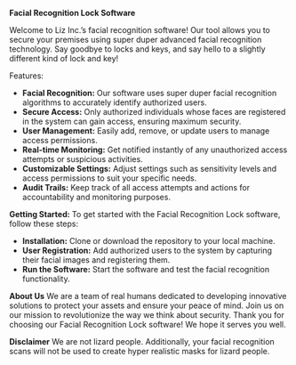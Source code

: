 __Facial Recognition Lock Software__

Welcome to Liz Inc.’s facial recognition software! Our tool allows you to secure your premises using super duper advanced facial recognition technology. Say goodbye to locks and keys, and say hello to a slightly different kind of lock and key!

Features:
  * __Facial Recognition:__ Our software uses super duper facial recognition algorithms to accurately identify authorized users.
  * __Secure Access:__ Only authorized individuals whose faces are registered in the system can gain access, ensuring maximum security.
  * __User Management:__ Easily add, remove, or update users to manage access permissions.
  * __Real-time Monitoring:__ Get notified instantly of any unauthorized access attempts or suspicious activities.
  * __Customizable Settings:__ Adjust settings such as sensitivity levels and access permissions to suit your specific needs.
  * __Audit Trails:__ Keep track of all access attempts and actions for accountability and monitoring purposes.


__Getting Started:__
To get started with the Facial Recognition Lock software, follow these steps:
* __Installation:__ Clone or download the repository to your local machine.
* __User Registration:__ Add authorized users to the system by capturing their facial images and registering them.
* __Run the Software:__ Start the software and test the facial recognition functionality.

__About Us__
We are a team of real humans dedicated to developing innovative solutions to protect your assets and ensure your peace of mind. Join us on our mission to revolutionize the way we think about security.
Thank you for choosing our Facial Recognition Lock software! We hope it serves you well.

__Disclaimer__
We are not lizard people. Additionally, your facial recognition scans will not be used to create hyper realistic masks for lizard people.
